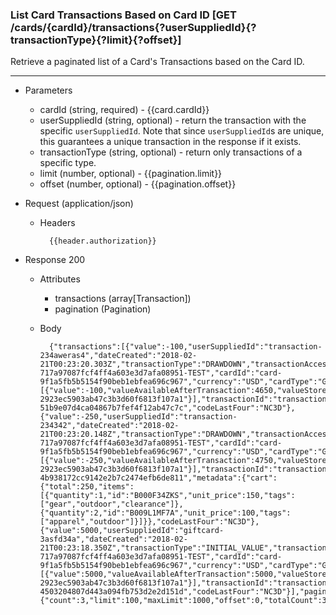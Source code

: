 ### List Card Transactions Based on Card ID [GET /cards/{cardId}/transactions{?userSuppliedId}{?transactionType}{?limit}{?offset}]
Retrieve a paginated list of a Card's Transactions based on the Card ID.

---
+ Parameters
    + cardId (string, required) - {{card.cardId}}
    + userSuppliedId (string, optional) - return the transaction with the specific `userSuppliedId`. Note that since `userSuppliedId`s are unique, this guarantees a unique transaction in the response if it exists.
    + transactionType (string, optional) - return only transactions of a specific type.
    + limit (number, optional) - {{pagination.limit}}
    + offset (number, optional) - {{pagination.offset}}
    
+ Request (application/json)
    + Headers
    
            {{header.authorization}}
    
+ Response 200
    + Attributes
        + transactions (array[Transaction])
        + pagination (Pagination)

    + Body
            
            {"transactions":[{"value":-100,"userSuppliedId":"transaction-234aweras4","dateCreated":"2018-02-21T00:23:20.303Z","transactionType":"DRAWDOWN","transactionAccessMethod":"RAWCODE","valueAvailableAfterTransaction":4650,"giftbitUserId":"user-717a97087fcf4ff4a603e3d7afa08951-TEST","cardId":"card-9f1a5fb5b5154f90beb1ebfea696c967","currency":"USD","cardType":"GIFT_CARD","transactionBreakdown":[{"value":-100,"valueAvailableAfterTransaction":4650,"valueStoreId":"value-2923ec5903ab47c3b3d60f6813f107a1"}],"transactionId":"transaction-51b9e07d4ca04867b7fef4f12ab47c7c","codeLastFour":"NC3D"},{"value":-250,"userSuppliedId":"transaction-234342","dateCreated":"2018-02-21T00:23:20.148Z","transactionType":"DRAWDOWN","transactionAccessMethod":"CARDID","valueAvailableAfterTransaction":4750,"giftbitUserId":"user-717a97087fcf4ff4a603e3d7afa08951-TEST","cardId":"card-9f1a5fb5b5154f90beb1ebfea696c967","currency":"USD","cardType":"GIFT_CARD","transactionBreakdown":[{"value":-250,"valueAvailableAfterTransaction":4750,"valueStoreId":"value-2923ec5903ab47c3b3d60f6813f107a1"}],"transactionId":"transaction-4b938172cc9142e2b7c2474efb6de811","metadata":{"cart":{"total":250,"items":[{"quantity":1,"id":"B000F34ZKS","unit_price":150,"tags":["gear","outdoor","clearance"]},{"quantity":2,"id":"B009L1MF7A","unit_price":100,"tags":["apparel","outdoor"]}]}},"codeLastFour":"NC3D"},{"value":5000,"userSuppliedId":"giftcard-3asfd34a","dateCreated":"2018-02-21T00:23:18.350Z","transactionType":"INITIAL_VALUE","transactionAccessMethod":"CARDID","valueAvailableAfterTransaction":5000,"giftbitUserId":"user-717a97087fcf4ff4a603e3d7afa08951-TEST","cardId":"card-9f1a5fb5b5154f90beb1ebfea696c967","currency":"USD","cardType":"GIFT_CARD","transactionBreakdown":[{"value":5000,"valueAvailableAfterTransaction":5000,"valueStoreId":"value-2923ec5903ab47c3b3d60f6813f107a1"}],"transactionId":"transaction-4503204807d443a094fb753d2e2d151d","codeLastFour":"NC3D"}],"pagination":{"count":3,"limit":100,"maxLimit":1000,"offset":0,"totalCount":3}}
